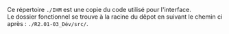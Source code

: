 Ce répertoire `./IHM` est une copie du code utilisé pour l'interface.  
Le dossier fonctionnel se trouve à la racine du dêpot en suivant le chemin ci après : `./R2.01-03_Dév/src/`. 